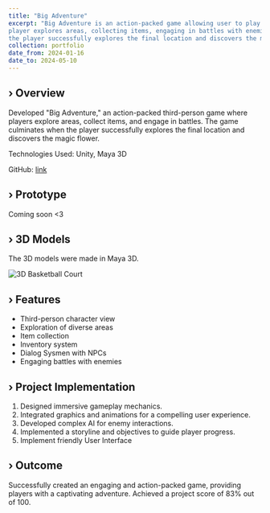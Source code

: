 ```yaml
---
title: "Big Adventure"
excerpt: "Big Adventure is an action-packed game allowing user to play as a character in third-person view. The 
player explores areas, collecting items, engaging in battles with enemies. The game concludes when 
the player successfully explores the final location and discovers the magic flower"
collection: portfolio
date_from: 2024-01-16
date_to: 2024-05-10
---
```


› Overview
------
Developed "Big Adventure," an action-packed third-person game where players explore areas, collect items, and engage in battles. The game culminates when the player successfully explores the final location and discovers the magic flower.

Technologies Used: Unity, Maya 3D

GitHub: [link](https://github.com/Yunnna005/Big_Adventure.git "Github")

› Prototype
------
Coming soon <3 

› 3D Models
------
The 3D models were made in Maya 3D.

<img src="{{'/images/Backetball_model.png' | prepend: site.baseurl}}" alt="3D Basketball Court">


› Features
------
* Third-person character view
* Exploration of diverse areas
* Item collection
* Inventory system
* Dialog Sysmen with NPCs
* Engaging battles with enemies

› Project Implementation
------
1. Designed immersive gameplay mechanics.
1. Integrated graphics and animations for a compelling user experience.
1. Developed complex AI for enemy interactions.
1. Implemented a storyline and objectives to guide player progress.
1. Implement friendly User Interface

› Outcome
------
Successfully created an engaging and action-packed game, providing players with a captivating adventure. Achieved a project score of 83% out of 100.